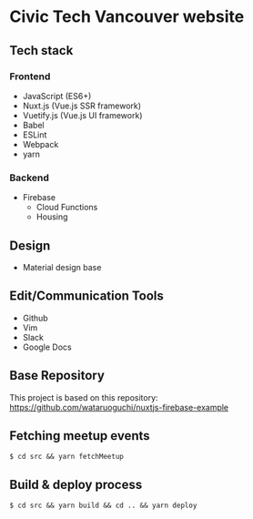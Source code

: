 # Civic Tech Vancouver website

## Tech stack
### Frontend
- JavaScript (ES6+)
- Nuxt.js (Vue.js SSR framework)
- Vuetify.js (Vue.js UI framework)
- Babel
- ESLint
- Webpack
- yarn

### Backend
- Firebase
  - Cloud Functions
  - Housing

## Design
- Material design base

## Edit/Communication Tools
- Github
- Vim
- Slack
- Google Docs

## Base Repository
This project is based on this repository: https://github.com/wataruoguchi/nuxtjs-firebase-example


## Fetching meetup events
```
$ cd src && yarn fetchMeetup
```

## Build & deploy process
```
$ cd src && yarn build && cd .. && yarn deploy
```
